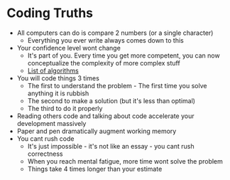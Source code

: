 Coding Truths
=============

* All computers can do is compare 2 numbers (or a single character)
    * Everything you ever write always comes down to this
* Your confidence level wont change
    * It's part of you. Every time you get more competent, you can now conceptualize the complexity of more complex stuff
    * [List of algorithms](https://en.wikipedia.org/wiki/List_of_algorithms)
* You will code things 3 times
    * The first to understand the problem - The first time you solve anything it is rubbish
    * The second to make a solution (but it's less than optimal)
    * The third to do it properly
* Reading others code and talking about code accelerate your development massively
* Paper and pen dramatically augment working memory
* You cant rush code
    * It's just impossible - it's not like an essay - you cant rush correctness
    * When you reach mental fatigue, more time wont solve the problem
    * Things take 4 times longer than your estimate
